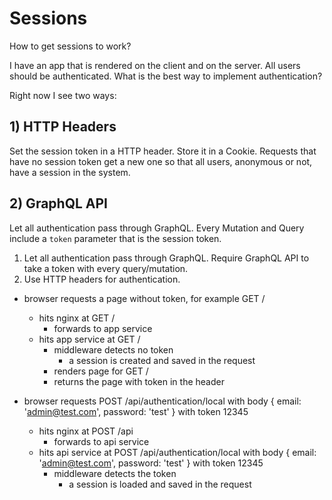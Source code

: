 # Sessions
How to get sessions to work?

I have an app that is rendered on the client and on the server. All users
should be authenticated. What is the best way to implement authentication?

Right now I see two ways:

## 1) HTTP Headers
Set the session token in a HTTP header. Store it in a Cookie. Requests that
have no session token get a new one so that all users, anonymous or not, have a
session in the system.

## 2) GraphQL API
Let all authentication pass through GraphQL. Every Mutation and Query include a
`token` parameter that is the session token.

  1) Let all authentication pass through GraphQL. Require GraphQL API to take a
     token with every query/mutation.
  2) Use HTTP headers for authentication.




- browser requests a page without token, for example GET /
  - hits nginx at GET /
    - forwards to app service
  - hits app service at GET /
    - middleware detects no token
      - a session is created and saved in the request
    - renders page for GET /
    - returns the page with token in the header

- browser requests POST /api/authentication/local with body { email: 'admin@test.com', password: 'test' } with token 12345
  - hits nginx at POST /api
    - forwards to api service
  - hits api service at POST /api/authentication/local with body { email: 'admin@test.com', password: 'test' } with token 12345
    - middleware detects the token
      - a session is loaded and saved in the request
